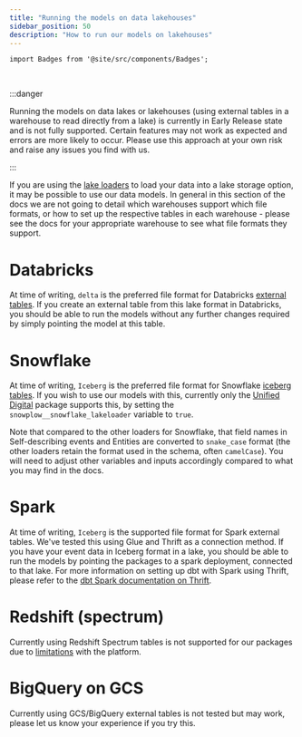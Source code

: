 ```yaml
---
title: "Running the models on data lakehouses"
sidebar_position: 50
description: "How to run our models on lakehouses"
---
```


```mdx-code-block
import Badges from '@site/src/components/Badges';
```

<Badges badgeType="Early Release"></Badges>&nbsp;

:::danger

Running the models on data lakes or lakehouses (using external tables in a warehouse to read directly from a lake) is currently in Early Release state and is not fully supported. Certain features may not work as expected and errors are more likely to occur. Please use this approach at your own risk and raise any issues you find with us.

:::

If you are using the [lake loaders](/docs/storing-querying/storage-options/index.md#data-lake-loaders) to load your data into a lake storage option, it may be possible to use our data models. In general in this section of the docs we are not going to detail which warehouses support which file formats, or how to set up the respective tables in each warehouse - please see the docs for your appropriate warehouse to see what file formats they support.

# Databricks
At time of writing, `delta` is the preferred file format for Databricks [external tables](https://docs.databricks.com/en/sql/language-manual/sql-ref-external-tables.html). If you create an external table from this lake format in Databricks, you should be able to run the models without any further changes required by simply pointing the model at this table.

# Snowflake
At time of writing, `Iceberg` is the preferred file format for Snowflake [iceberg tables](https://docs.snowflake.com/en/user-guide/tables-iceberg). If you wish to use our models with this, currently only the [Unified Digital](/docs/modeling-your-data/modeling-your-data-with-dbt/dbt-models/dbt-unified-data-model/index.md) package supports this, by setting the `snowplow__snowflake_lakeloader` variable to `true`. 

Note that compared to the other loaders for Snowflake, that field names in Self-describing events and Entities are converted to `snake_case` format (the other loaders retain the format used in the schema, often `camelCase`). You will need to adjust other variables and inputs accordingly compared to what you may find in the docs. 

# Spark
At time of writing, `Iceberg` is the supported file format for Spark external tables. We've tested this using Glue and Thrift as a connection method. If you have your event data in Iceberg format in a lake, you should be able to run the models by pointing the packages to a spark deployment, connected to that lake. For more information on setting up dbt with Spark using Thrift, please refer to the [dbt Spark documentation on Thrift](https://docs.getdbt.com/docs/core/connect-data-platform/spark-setup#thrift).

# Redshift (spectrum)
Currently using Redshift Spectrum tables is not supported for our packages due to [limitations](https://docs.aws.amazon.com/redshift/latest/dg/nested-data-restrictions.html) with the platform.

# BigQuery on GCS
Currently using GCS/BigQuery external tables is not tested but may work, please let us know your experience if you try this.

